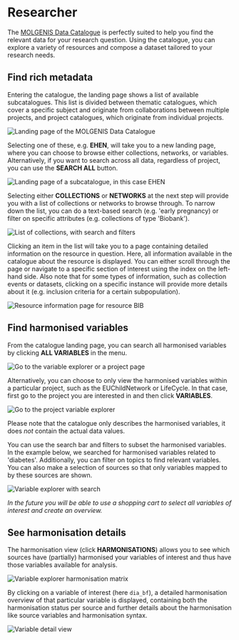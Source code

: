 # Researcher

The [MOLGENIS Data Catalogue](https://data-catalogue.molgeniscloud.org/) is perfectly suited
to help you find the relevant data for your research question.
Using the catalogue, you can explore a variety of resources and compose a dataset
tailored to your research needs.

## Find rich metadata

Entering the catalogue, the landing page shows a list of available subcatalogues.
This list is divided between thematic catalogues, which cover a specific subject
and originate from collaborations between multiple projects,
and project catalogues, which originate from individual projects.

![Landing page of the MOLGENIS Data Catalogue](../img/cat_homepage.png)

Selecting one of these, e.g. **EHEN**, will take you to a new landing page, where you can choose
to browse either collections, networks, or variables.
Alternatively, if you want to search across all data, regardless of project, you can use the **SEARCH ALL** button.

![Landing page of a subcatalogue, in this case EHEN](../img/cat_catalogue-landing-page.png)

Selecting either **COLLECTIONS** or **NETWORKS** at the next step will provide you with a list of
collections or networks to browse through. To narrow down the list, you can do a text-based search (e.g. 'early pregnancy)
or filter on specific attributes (e.g. collections of type 'Biobank').

![List of collections, with search and filters](../img/cat_collections-list.png)

Clicking an item in the list will take you to a page containing detailed information on the resource in question.
Here, all information available in the catalogue about the resource is displayed.
You can either scroll through the page or navigate to a specific section of interest using the
index on the left-hand side. Also note that for some types of information, such as collection events or datasets,
clicking on a specific instance will provide more details about it (e.g. inclusion criteria for a certain subpopulation).

![Resource information page for resource BIB](../img/cat_resource-information-page.png)

## Find harmonised variables

From the catalogue landing page, you can search all harmonised variables
by clicking **ALL VARIABLES** in the menu.

![Go to the variable explorer or a project page](../img/cat_homepage-variables.png)

Alternatively, you can choose to only view the harmonised variables within a particular project,
such as the EUChildNetwork or LifeCycle. In that case, first go to the project you are interested in
and then click **VARIABLES**.

![Go to the project variable explorer](../img/cat_project-variables.png)

Please note that the catalogue only describes the harmonised variables,
it does *not* contain the actual data values.

You can use the search bar and filters to subset the harmonised variables.
In the example below, we searched for harmonised variables related to 'diabetes'.
Additionally, you can filter on topics to find relevant variables.
You can also make a selection of sources so that only variables
mapped to by these sources are shown.

![Variable explorer with search](../img/cat_variables-search-bar.png)

*In the future you will be able to use a shopping cart to select all variables of interest and create an overview.*

## See harmonisation details

The harmonisation view (click **HARMONISATIONS**) allows you to see
which sources have (partially) harmonised your variables of interest and
thus have those variables available for analysis.

![Variable explorer harmonisation matrix](../img/cat_harmonisation-specifications.png)

By clicking on a variable of interest (here `dia_bf`), a detailed harmonisation overview
of that particular variable is displayed, containing both the harmonisation status per source and
further details about the harmonisation like source variables and harmonisation syntax.

![Variable detail view](../img/cat_detailed-harmonised-variable-view.png)
